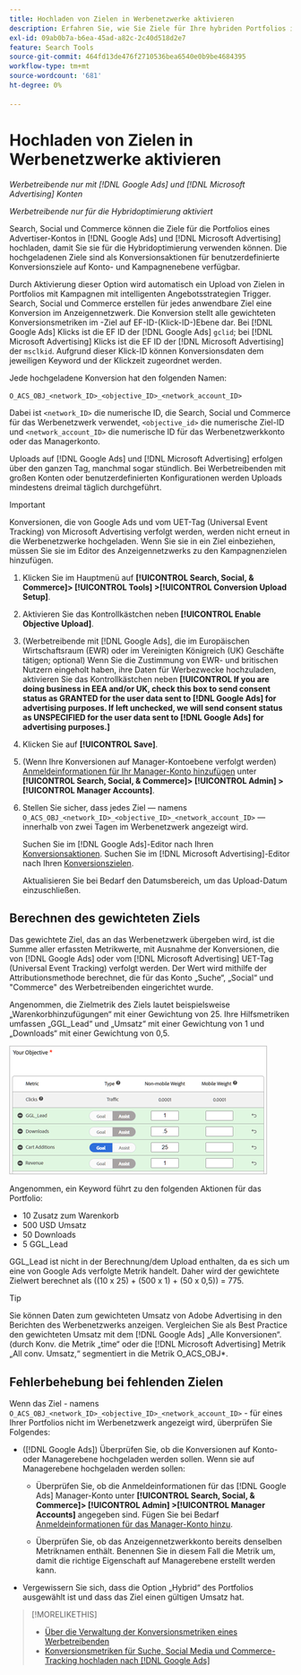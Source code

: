 ```yaml
---
title: Hochladen von Zielen in Werbenetzwerke aktivieren
description: Erfahren Sie, wie Sie Ziele für Ihre hybriden Portfolios in  [!DNL Google Ads] / [!DNL Microsoft Advertising] hochladen.
exl-id: 09ab0b7a-b6ea-45ad-a82c-2c40d518d2e7
feature: Search Tools
source-git-commit: 464fd13de476f2710536bea6540e0b9be4684395
workflow-type: tm+mt
source-wordcount: '681'
ht-degree: 0%

---
```


# Hochladen von Zielen in Werbenetzwerke aktivieren

*Werbetreibende nur mit [!DNL Google Ads] und [!DNL Microsoft Advertising] Konten*

*Werbetreibende nur für die Hybridoptimierung aktiviert*

Search, Social und Commerce können die Ziele für die Portfolios eines Advertiser-Kontos in [!DNL Google Ads] und [!DNL Microsoft Advertising] hochladen, damit Sie sie für die Hybridoptimierung verwenden können. Die hochgeladenen Ziele sind als Konversionsaktionen für benutzerdefinierte Konversionsziele auf Konto- und Kampagnenebene verfügbar.

Durch Aktivierung dieser Option wird automatisch ein Upload von Zielen in Portfolios mit Kampagnen mit intelligenten Angebotsstrategien Trigger. Search, Social und Commerce erstellen für jedes anwendbare Ziel eine Konversion im Anzeigennetzwerk. Die Konversion stellt alle gewichteten Konversionsmetriken im -Ziel auf EF-ID-(Klick-ID-)Ebene dar. Bei [!DNL Google Ads] Klicks ist die EF ID der [!DNL Google Ads] `gclid`; bei [!DNL Microsoft Advertising] Klicks ist die EF ID der [!DNL Microsoft Advertising] der `msclkid`. Aufgrund dieser Klick-ID können Konversionsdaten dem jeweiligen Keyword und der Klickzeit zugeordnet werden.

Jede hochgeladene Konversion hat den folgenden Namen:

`O_ACS_OBJ_<network_ID>_<objective_ID>_<network_account_ID>`

Dabei ist `<network_ID>` die numerische ID, die Search, Social und Commerce für das Werbenetzwerk verwendet, `<objective_id>` die numerische Ziel-ID und `<network_account_ID>` die numerische ID für das Werbenetzwerkkonto oder das Managerkonto.

Uploads auf [!DNL Google Ads] und [!DNL Microsoft Advertising] erfolgen über den ganzen Tag, manchmal sogar stündlich. Bei Werbetreibenden mit großen Konten oder benutzerdefinierten Konfigurationen werden Uploads mindestens dreimal täglich durchgeführt.

>[!IMPORTANT]
>
>Konversionen, die von Google Ads und vom UET-Tag (Universal Event Tracking) von Microsoft Advertising verfolgt werden, werden nicht erneut in die Werbenetzwerke hochgeladen. Wenn Sie sie in ein Ziel einbeziehen, müssen Sie sie im Editor des Anzeigennetzwerks zu den Kampagnenzielen hinzufügen.

1. Klicken Sie im Hauptmenü auf **[!UICONTROL Search, Social, & Commerce]> [!UICONTROL Tools] >[!UICONTROL Conversion Upload Setup]**.

1. Aktivieren Sie das Kontrollkästchen neben **[!UICONTROL Enable Objective Upload]**.

1. (Werbetreibende mit [!DNL Google Ads], die im Europäischen Wirtschaftsraum (EWR) oder im Vereinigten Königreich (UK) Geschäfte tätigen; optional) Wenn Sie die Zustimmung von EWR- und britischen Nutzern eingeholt haben, ihre Daten für Werbezwecke hochzuladen, aktivieren Sie das Kontrollkästchen neben **[!UICONTROL If you are doing business in EEA and/or UK, check this box to send consent status as GRANTED for the user data sent to [!DNL Google Ads] for advertising purposes. If left unchecked, we will send consent status as UNSPECIFIED for the user data sent to [!DNL Google Ads] for advertising purposes.]**

1. Klicken Sie auf **[!UICONTROL Save]**.

1. (Wenn Ihre Konversionen auf Manager-Kontoebene verfolgt werden) [Anmeldeinformationen für Ihr Manager-Konto hinzufügen](/help/search-social-commerce/admin/manager-accounts.md) unter **[!UICONTROL Search, Social, & Commerce]> [!UICONTROL Admin] >[!UICONTROL Manager Accounts]**.

1. Stellen Sie sicher, dass jedes Ziel — namens `O_ACS_OBJ_<network_ID>_<objective_ID>_<network_account_ID>` — innerhalb von zwei Tagen im Werbenetzwerk angezeigt wird.

   Suchen Sie im [!DNL Google Ads]-Editor nach Ihren [Konversionsaktionen](https://support.google.com/google-ads/answer/11461796). Suchen Sie im [!DNL Microsoft Advertising]-Editor nach Ihren [Konversionszielen](https://help.ads.microsoft.com/#apex/ads/en/56709).

   Aktualisieren Sie bei Bedarf den Datumsbereich, um das Upload-Datum einzuschließen.

## Berechnen des gewichteten Ziels

Das gewichtete Ziel, das an das Werbenetzwerk übergeben wird, ist die Summe aller erfassten Metrikwerte, mit Ausnahme der Konversionen, die von [!DNL Google Ads] oder vom [!DNL Microsoft Advertising] UET-Tag (Universal Event Tracking) verfolgt werden. Der Wert wird mithilfe der Attributionsmethode berechnet, die für das Konto „Suche“, „Social“ und &quot;Commerce&quot; des Werbetreibenden eingerichtet wurde.

Angenommen, die Zielmetrik des Ziels lautet beispielsweise „Warenkorbhinzufügungen“ mit einer Gewichtung von 25. Ihre Hilfsmetriken umfassen „GGL_Lead“ und „Umsatz“ mit einer Gewichtung von 1 und „Downloads“ mit einer Gewichtung von 0,5.

![Beispiel eines gewichteten Ziels](/help/search-social-commerce/assets/objective-example.png "Beispiel eines gewichteten Ziels")

Angenommen, ein Keyword führt zu den folgenden Aktionen für das Portfolio:

* 10 Zusatz zum Warenkorb
* 500 USD Umsatz
* 50 Downloads
* 5 GGL_Lead

GGL_Lead ist nicht in der Berechnung/dem Upload enthalten, da es sich um eine von Google Ads verfolgte Metrik handelt. Daher wird der gewichtete Zielwert berechnet als ((10 x 25) + (500 x 1) + (50 x 0,5)) = 775.

>[!TIP]
>
>Sie können Daten zum gewichteten Umsatz von Adobe Advertising in den Berichten des Werbenetzwerks anzeigen. Vergleichen Sie als Best Practice den gewichteten Umsatz mit dem [!DNL Google Ads] „Alle Konversionen“. (durch Konv. die Metrik „time“ oder die [!DNL Microsoft Advertising] Metrik „All conv. Umsatz,“ segmentiert in die Metrik O_ACS_OBJ*.<!--clarify -->

## Fehlerbehebung bei fehlenden Zielen

Wenn das Ziel - namens `O_ACS_OBJ_<network_ID>_<objective_ID>_<network_account_ID>` - für eines Ihrer Portfolios nicht im Werbenetzwerk angezeigt wird, überprüfen Sie Folgendes:

* ([!DNL Google Ads]) Überprüfen Sie, ob die Konversionen auf Konto- oder Managerebene hochgeladen werden sollen. Wenn sie auf Managerebene hochgeladen werden sollen:

   * Überprüfen Sie, ob die Anmeldeinformationen für das [!DNL Google Ads] Manager-Konto unter **[!UICONTROL Search, Social, & Commerce]> [!UICONTROL Admin] >[!UICONTROL Manager Accounts]** angegeben sind. Fügen Sie bei Bedarf [Anmeldeinformationen für das Manager-Konto hinzu](/help/search-social-commerce/admin/manager-accounts.md).

   * Überprüfen Sie, ob das Anzeigennetzwerkkonto bereits denselben Metriknamen enthält. Benennen Sie in diesem Fall die Metrik um, damit die richtige Eigenschaft auf Managerebene erstellt werden kann.

* Vergewissern Sie sich, dass die Option „Hybrid“ des Portfolios ausgewählt ist und dass das Ziel einen gültigen Umsatz hat.

>[!MORELIKETHIS]
>
>* [Über die Verwaltung der Konversionsmetriken eines Werbetreibenden](/help/search-social-commerce/admin/conversion-metrics/conversion-metric-about.md)
>* [Konversionsmetriken für Suche, Social Media und Commerce-Tracking hochladen nach [!DNL Google Ads]](conversion-metrics-upload-to-google.md)
